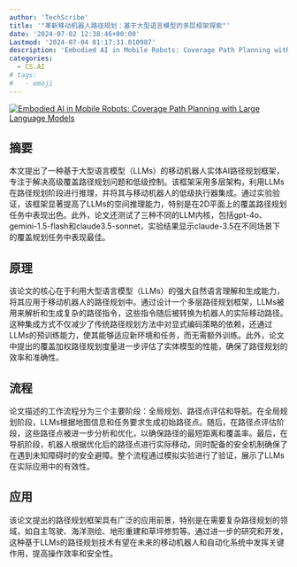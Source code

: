 ```yaml
---
author: 'TechScribe'
title: '"革新移动机器人路径规划：基于大型语言模型的多层框架探索"'
date: '2024-07-02 12:38:46+00:00'
Lastmod: '2024-07-04 01:17:31.010987'
description: 'Embodied AI in Mobile Robots: Coverage Path Planning with Large Language Models'
categories:
  - CS.AI
# tags:
#   - emoji
---
```


[![Embodied AI in Mobile Robots: Coverage Path Planning with Large Language Models](https://arxiv-research-1301205113.cos.ap-guangzhou.myqcloud.com/images/2407.02220v1.pdf_0.jpg)](https://arxiv.org/abs/2407.02220v1)

## 摘要

本文提出了一种基于大型语言模型（LLMs）的移动机器人实体AI路径规划框架，专注于解决高级覆盖路径规划问题和低级控制。该框架采用多层架构，利用LLMs在路径规划阶段进行推理，并将其与移动机器人的低级执行器集成。通过实验验证，该框架显著提高了LLMs的空间推理能力，特别是在2D平面上的覆盖路径规划任务中表现出色。此外，论文还测试了三种不同的LLM内核，包括gpt-4o、gemini-1.5-flash和claude3.5-sonnet，实验结果显示claude-3.5在不同场景下的覆盖规划任务中表现最佳。<!--more-->

## 原理

该论文的核心在于利用大型语言模型（LLMs）的强大自然语言理解和生成能力，将其应用于移动机器人的路径规划中。通过设计一个多层路径规划框架，LLMs被用来解析和生成复杂的路径指令，这些指令随后被转换为机器人的实际移动路径。这种集成方式不仅减少了传统路径规划方法中对显式编码策略的依赖，还通过LLMs的预训练能力，使其能够适应新环境和任务，而无需额外训练。此外，论文中提出的覆盖加权路径规划度量进一步评估了实体模型的性能，确保了路径规划的效率和准确性。

## 流程

论文描述的工作流程分为三个主要阶段：全局规划、路径点评估和导航。在全局规划阶段，LLMs根据地图信息和任务要求生成初始路径点。随后，在路径点评估阶段，这些路径点被进一步分析和优化，以确保路径的最短距离和覆盖率。最后，在导航阶段，机器人根据优化后的路径点进行实际移动，同时配备的安全机制确保了在遇到未知障碍时的安全避障。整个流程通过模拟实验进行了验证，展示了LLMs在实际应用中的有效性。

## 应用

该论文提出的路径规划框架具有广泛的应用前景，特别是在需要复杂路径规划的领域，如自主驾驶、海洋测绘、地形重建和草坪修剪等。通过进一步的研究和开发，这种基于LLMs的路径规划技术有望在未来的移动机器人和自动化系统中发挥关键作用，提高操作效率和安全性。